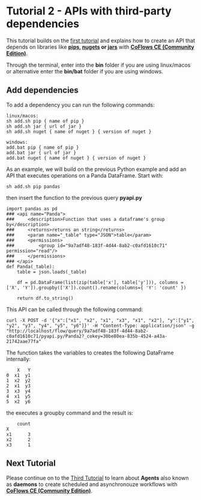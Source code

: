 # Tutorial 2 - APIs with third-party dependencies

This tutorial builds on the [first tutorial](tutorial-1.md) and explains how to create an API that depends on libraries like **[pips](https://pypi.org/project/pip/), [nugets](https://www.nuget.org) or [jars](https://maven.apache.org)** with [**CoFlows CE (Community Edition)**](https://github.com/QuantApp/CoFlows-CE). 

Through the terminal, enter into the **bin** folder if you are using linux/macos or alternative enter the **bin/bat** folder if you are using windows.


## Add dependencies
To add a dependency you can run the following commands:
    
    linux/macos:    
    sh add.sh pip { name of pip }
    sh add.sh jar { url of jar }
    sh add.sh nuget { name of nuget } { version of nuget }

    windows:
    add.bat pip { name of pip }
    add.bat jar { url of jar }
    add.bat nuget { name of nuget } { version of nuget }

As an example, we will build on the previous Python example and add an API that executes operations on a Panda DataFrame. Start with:

    sh add.sh pip pandas

then insert the function to the previous query **pyapi.py** 

    import pandas as pd
    ### <api name="Panda">
    ###     <description>Function that uses a dataframe's group by</description>
    ###     <returns>returns an string</returns>
    ###     <param name="_table" type="JSON">table</param>
    ###     <permissions>
    ###         <group id="9a7adf48-183f-4d44-8ab2-c0afd1610c71" permission="read"/>
    ###     </permissions>
    ### </api>
    def Panda(_table):
        table = json.loads(_table)

        df = pd.DataFrame(list(zip(table['x'], table['y'])), columns =['X', 'Y']).groupby(['X']).count().rename(columns={ 'Y': 'count' })

        return df.to_string()

This API can be called through the following command:

    curl -X POST -d '{"x":["x1", "x2", "x1", "x3", "x1", "x2"], "y":["y1", "y2", "y3", "y4", "y5", "y6"]}' -H "Content-Type: application/json" -g "http://localhost/flow/query/9a7adf48-183f-4d44-8ab2-c0afd1610c71/pyapi.py/Panda2?_cokey=30be80ea-835b-4524-a43a-21742aae77fa"


The function takes the variables to creates the following DataFrame internally:

        X   Y
    0  x1  y1
    1  x2  y2
    2  x1  y3
    3  x3  y4
    4  x1  y5
    5  x2  y6

the executes a groupby command and the result is:

        count
    X        
    x1      3
    x2      2
    x3      1

## Next Tutorial
Please continue on to the [Third Tutorial](tutorial-3.md) to learn about **Agents** also known as **daemons** to create scheduled and asynchronouze workflows with [**CoFlows CE (Community Edition)**](https://github.com/QuantApp/CoFlows-CE). 

  